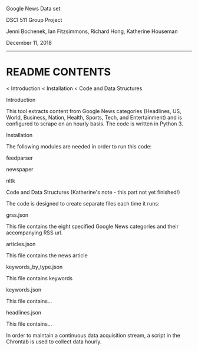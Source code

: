 Google News Data set

DSCI 511 Group Project

Jenni Bochenek, Ian Fitzsimmons, Richard Hong, Katherine Houseman

December 11, 2018

----------------------------------------------------------------------

# README CONTENTS

< Introduction
< Installation
< Code and Data Structures

Introduction

This tool extracts content from Google News categories (Headlines, US, World, Business, Nation, Health, Sports, Tech, and Entertainment) and is configured to scrape on an hourly basis. The code is written in Python 3.

Installation

The following modules are needed in order to run this code:

feedparser

newspaper

nltk

Code and Data Structures (Katherine&#39;s note - this part not yet finished!)

The code is designed to create separate files each time it runs:

grss.json

This file contains the eight specified Google News categories and their accompanying RSS url.

articles.json

This file contains the news article

keywords\_by\_type.json

This file contains keywords

keywords.json

This file contains…

headlines.json

This file contains…

In order to maintain a continuous data acquisition stream, a script in the Chrontab is used to collect data hourly.
